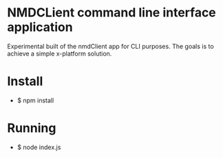 # NMDCLient command line interface application

Experimental built of the nmdClient app for CLI purposes. The goals is to achieve a simple x-platform solution.

# Install
* $ npm install

# Running
* $ node index.js
